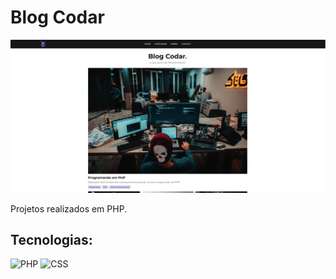 # Blog Codar

![Blog Codar](blog.jpg)

Projetos realizados em PHP.

## Tecnologias:

![PHP](https://img.shields.io/badge/php-%2320232a.svg?style=for-the-badge&logo=php&logoColor=%)
![CSS](https://img.shields.io/badge/css-%2320232a.svg?style=for-the-badge&logo=css3&logoColor=%2361dafb)
